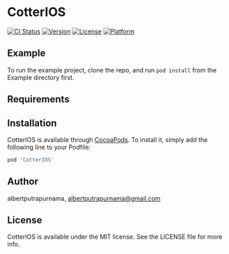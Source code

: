 # CotterIOS

[![CI Status](https://img.shields.io/travis/albertputrapurnama/CotterIOS.svg?style=flat)](https://travis-ci.org/albertputrapurnama/CotterIOS)
[![Version](https://img.shields.io/cocoapods/v/CotterIOS.svg?style=flat)](https://cocoapods.org/pods/CotterIOS)
[![License](https://img.shields.io/cocoapods/l/CotterIOS.svg?style=flat)](https://cocoapods.org/pods/CotterIOS)
[![Platform](https://img.shields.io/cocoapods/p/CotterIOS.svg?style=flat)](https://cocoapods.org/pods/CotterIOS)

## Example

To run the example project, clone the repo, and run `pod install` from the Example directory first.

## Requirements

## Installation

CotterIOS is available through [CocoaPods](https://cocoapods.org). To install
it, simply add the following line to your Podfile:

```ruby
pod 'CotterIOS'
```

## Author

albertputrapurnama, albertputrapurnama@gmail.com

## License

CotterIOS is available under the MIT license. See the LICENSE file for more info.
